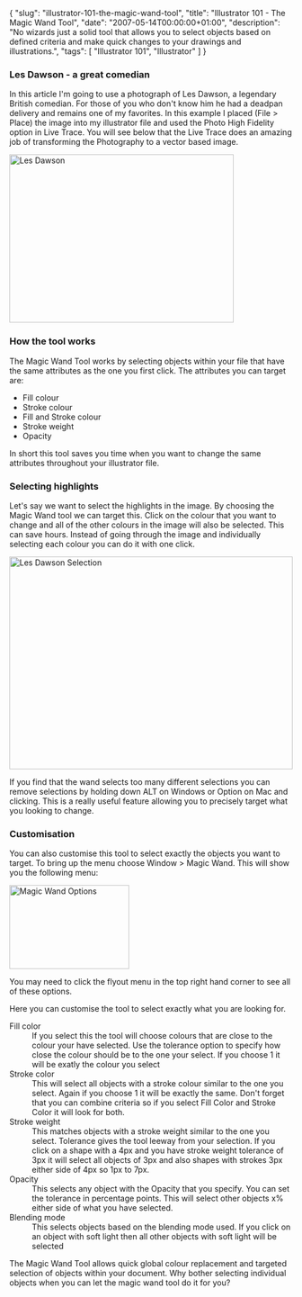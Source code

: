 {
  "slug": "illustrator-101-the-magic-wand-tool",
  "title": "Illustrator 101 - The Magic Wand Tool",
  "date": "2007-05-14T00:00:00+01:00",
  "description": "No wizards just a solid tool that allows you to select objects based on defined criteria and make quick changes to your drawings and illustrations.",
  "tags": [
    "Illustrator 101",
    "Illustrator"
  ]
}

<h3>Les Dawson - a great comedian</h3>

<p>In this article I'm going to use a photograph of Les Dawson, a legendary British comedian. For those of you who don't know him he had a deadpan delivery and remains one of my favorites. In this example I placed (File > Place) the image into my illustrator file and used the Photo High Fidelity option in Live Trace. You will see below that the Live Trace does an amazing job of transforming the Photography to a vector based image.</p>

<img src="http://shapeshed.com/images/articles/les_photo.jpg" alt="Les Dawson" title="Les Dawson" width="399" height="299" />

<h3>How the tool works</h3>
<p>The Magic Wand Tool works by selecting objects within your file that have the same attributes as the one you first click. The attributes you can target are:</p>

<ul>
<li>Fill colour</li>
<li>Stroke colour</li>
<li>Fill and Stroke colour</li>
<li>Stroke weight</li>
<li>Opacity</li>
</ul>

<p>In short this tool saves you time when you want to change the same attributes throughout your illustrator file.</p> 

<h3>Selecting highlights</h3>

<p>Let's say we want to select the highlights in the image. By choosing the Magic Wand tool we can target this. Click on the colour that you want to change and all of the other colours in the image will also be selected. This can save hours. Instead of going through the image and individually selecting each colour you can do it with one click.</p> 

<img src="http://shapeshed.com/images/articles/les_selection.jpg" alt="Les Dawson Selection" title="Les Dawson Selection" width="504" height="378" />

<p>If you find that the wand selects too many different selections you can remove selections by holding down ALT on Windows or Option on Mac and clicking. This is a really useful feature allowing you to precisely target what you looking to change. </p>

<h3>Customisation</h3>

<p>You can also customise this tool to select exactly the objects you want to target. To bring up the menu choose Window > Magic Wand. This will show you the following menu:</p>

<img src="http://shapeshed.com/images/articles/magic_wand_options.jpg" alt="Magic Wand Options" title="Magic Wand Options" width="213" height="149" />

<p>You may need to click the flyout menu in the top right hand corner to see all of these options.</p> 

<p>Here you can customise the tool to select exactly what you are looking for. </p>

<dl>
<dt>Fill color</dt>
<dd>If you select this the tool will choose colours that are close to the colour your have selected. Use the tolerance option to specify how close the colour should be to the one your select. If you choose 1 it will be exatly the colour you select</dd>
<dt>Stroke color</dt>
<dd>This will select all objects with a stroke colour similar to the one you select. Again if you choose 1 it will be exactly the same. Don't forget that you can combine criteria so if you select Fill Color and Stroke Color it will look for both.</dd>
<dt>Stroke weight</dt>
<dd>This matches objects with a stroke weight similar to the one you select. Tolerance gives the tool leeway from your selection. If you click on a shape with a 4px and you have stroke weight tolerance of 3px it will select all objects of 3px and also shapes with strokes 3px either side of 4px so 1px to 7px. </dd>
<dt>Opacity</dt>
<dd>This selects any object with the Opacity that you specify. You can set the tolerance in percentage points. This will select other objects x% either side of what you have selected. </dd>
<dt>Blending mode</dt>
<dd>This selects objects based on the blending mode used. If you click on an object with soft light then all other objects with soft light will be selected</dd>
</dl>

<p>The Magic Wand Tool allows quick global colour replacement and targeted selection of objects within your document. Why bother selecting individual objects when you can let the magic wand tool do it for you?</p>


